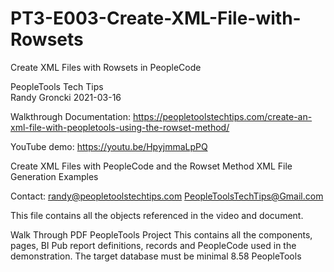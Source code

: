 # PT3-E003-Create-XML-File-with-Rowsets
Create XML Files with Rowsets in PeopleCode

PeopleTools Tech Tips    
Randy Groncki	2021-03-16


Walkthrough Documentation: https://peopletoolstechtips.com/create-an-xml-file-with-peopletools-using-the-rowset-method/

YouTube demo: https://youtu.be/HpyjmmaLpPQ

Create XML Files with PeopleCode and the Rowset Method
XML File Generation Examples 

Contact: 
   randy@peopletoolstechtips.com
   PeopleToolsTechTips@Gmail.com


This file contains all the objects referenced in the video and document.

Walk Through PDF
PeopleTools Project
  This contains all the components, pages, BI Pub report definitions, records and PeopleCode used in the demonstration.
  The target database must be minimal 8.58 PeopleTools
